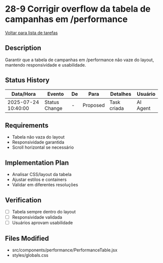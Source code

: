 # 28-9 Corrigir overflow da tabela de campanhas em /performance

[Voltar para lista de tarefas](./tasks.md)

## Description
Garantir que a tabela de campanhas em /performance não vaze do layout, mantendo responsividade e usabilidade.

## Status History
| Data/Hora           | Evento         | De         | Para      | Detalhes                                 | Usuário |
|---------------------|---------------|------------|-----------|------------------------------------------|---------|
| 2025-07-24 10:40:00 | Status Change | -          | Proposed  | Task criada                              | AI Agent |

## Requirements
- Tabela não vaza do layout
- Responsividade garantida
- Scroll horizontal se necessário

## Implementation Plan
- Analisar CSS/layout da tabela
- Ajustar estilos e containers
- Validar em diferentes resoluções

## Verification
- [ ] Tabela sempre dentro do layout
- [ ] Responsividade validada
- [ ] Usuários aprovam usabilidade

## Files Modified
- src/components/performance/PerformanceTable.jsx
- styles/globals.css 